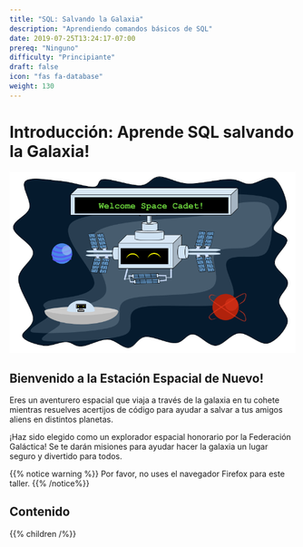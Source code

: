 ```yaml
---
title: "SQL: Salvando la Galaxia"
description: "Aprendiendo comandos básicos de SQL"
date: 2019-07-25T13:24:17-07:00
prereq: "Ninguno"
difficulty: "Principiante"
draft: false
icon: "fas fa-database"
weight: 130
---
```


# Introducción: Aprende SQL salvando la Galaxia!

![Galaxy](media/Galaxy.png)

## Bienvenido a la Estación Espacial de Nuevo! 

Eres un aventurero espacial que viaja a través de la galaxia en tu cohete mientras resuelves acertijos de código para ayudar a salvar a tus amigos aliens en distintos planetas.

¡Haz sido elegido como un explorador espacial honorario por la Federación Galáctica! Se te darán misiones para ayudar hacer la galaxia un lugar seguro y divertido para todos.
 

{{% notice warning %}}
Por favor, no uses el navegador Firefox para este taller.
{{% /notice%}}

## Contenido

{{% children /%}}
